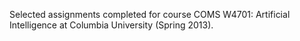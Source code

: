 Selected assignments completed for course COMS W4701: Artificial Intelligence at Columbia University (Spring 2013).
